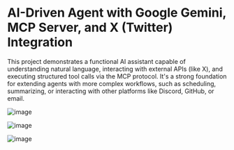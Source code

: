 # AI-Driven Agent with Google Gemini, MCP Server, and X (Twitter) Integration

This project demonstrates a functional AI assistant capable of understanding natural language, interacting with external APIs (like X), and executing structured tool calls via the MCP protocol. It's a strong foundation for extending agents with more complex workflows, such as scheduling, summarizing, or interacting with other platforms like Discord, GitHub, or email.


![image](https://github.com/user-attachments/assets/2d52c1e9-893c-4394-bd9c-ce2c2dd9eb46)

![image](https://github.com/user-attachments/assets/6327deb1-61ef-4d52-b443-015b456e3eea)

![image](https://github.com/user-attachments/assets/57ccc759-8618-4ccd-81da-d4bf93bd55a4)
